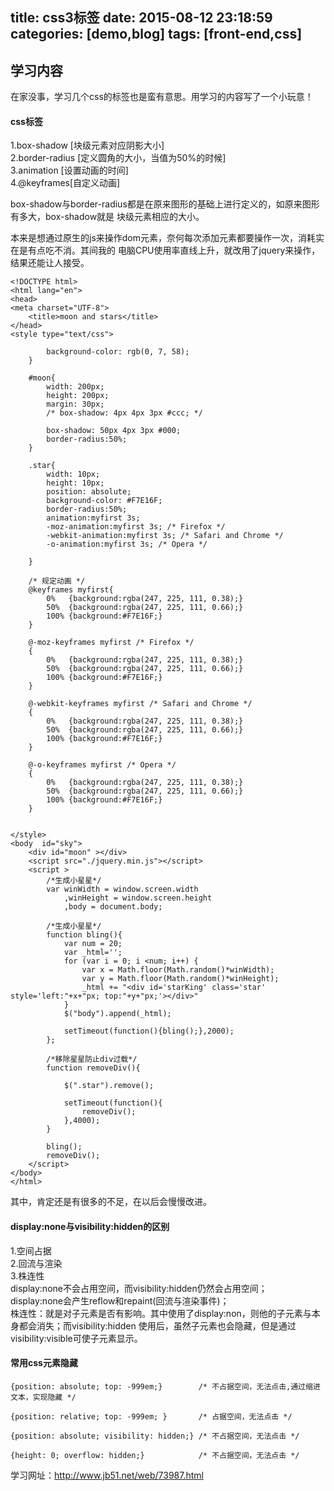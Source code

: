 title: css3标签
date: 2015-08-12 23:18:59
categories: [demo,blog]
tags: [front-end,css]
---
## 学习内容
在家没事，学习几个css的标签也是蛮有意思。用学习的内容写了一个小玩意！
#### css标签
1.box-shadow [块级元素对应阴影大小]  
2.border-radius [定义圆角的大小，当值为50%的时候]   
3.animation [设置动画的时间]    
4.@keyframes[自定义动画]

box-shadow与border-radius都是在原来图形的基础上进行定义的，如原来图形有多大，box-shadow就是
块级元素相应的大小。  

<!-- more -->

本来是想通过原生的js来操作dom元素，奈何每次添加元素都要操作一次，消耗实在是有点吃不消。其间我的
电脑CPU使用率直线上升，就改用了jquery来操作，结果还能让人接受。


	<!DOCTYPE html>
    <html lang="en">
    <head>
    <meta charset="UTF-8">
        <title>moon and stars</title>
    </head>
	<style type="text/css">
		
			background-color: rgb(0, 7, 58);
		}

		#moon{
			width: 200px;
			height: 200px;
			margin: 30px;
			/* box-shadow: 4px 4px 3px #ccc; */

			box-shadow: 50px 4px 3px #000;
			border-radius:50%;
		}

		.star{
			width: 10px;
			height: 10px;
			position: absolute;
			background-color: #F7E16F;
			border-radius:50%;
			animation:myfirst 3s;
			-moz-animation:myfirst 3s; /* Firefox */
			-webkit-animation:myfirst 3s; /* Safari and Chrome */
			-o-animation:myfirst 3s; /* Opera */

		}

		/* 规定动画 */
		@keyframes myfirst{
			0%   {background:rgba(247, 225, 111, 0.38);}
			50%  {background:rgba(247, 225, 111, 0.66);}
			100% {background:#F7E16F;}
		}

		@-moz-keyframes myfirst /* Firefox */
		{
			0%   {background:rgba(247, 225, 111, 0.38);}
			50%  {background:rgba(247, 225, 111, 0.66);}
			100% {background:#F7E16F;}
		}

		@-webkit-keyframes myfirst /* Safari and Chrome */
		{
			0%   {background:rgba(247, 225, 111, 0.38);}
			50%  {background:rgba(247, 225, 111, 0.66);}
			100% {background:#F7E16F;}
		}

		@-o-keyframes myfirst /* Opera */
		{
			0%   {background:rgba(247, 225, 111, 0.38);}
			50%  {background:rgba(247, 225, 111, 0.66);}
			100% {background:#F7E16F;}
		}


    </style>
    <body  id="sky"> 
    	<div id="moon" ></div>
    	<script src="./jquery.min.js"></script>
    	<script >
    		/*生成小星星*/
    		var winWidth = window.screen.width
    			,winHeight = window.screen.height
    			,body = document.body;
    
    		/*生成小星星*/
    		function bling(){
    			var num = 20;
    			var _html='';
    			for (var i = 0; i <num; i++) {
    				var x = Math.floor(Math.random()*winWidth);
    				var y = Math.floor(Math.random()*winHeight);
    		        _html += "<div id='starKing' class='star' style='left:"+x+"px; top:"+y+"px;'></div>" 
    			}
    			$("body").append(_html);

                setTimeout(function(){bling();},2000);
    		};
    
    		/*移除星星防止div过载*/
    		function removeDiv(){
    		
    			$(".star").remove();	

                setTimeout(function(){
                    removeDiv();    
                },4000);
    		}
                        
            bling();
            removeDiv();
    	</script>
    </body>
    </html>

其中，肯定还是有很多的不足，在以后会慢慢改进。

#### display:none与visibility:hidden的区别
1.空间占据   
2.回流与渲染   
3.株连性  
display:none不会占用空间，而visibility:hidden仍然会占用空间；   
display:none会产生reflow和repaint(回流与渲染事件)；   
株连性：就是对子元素是否有影响。其中使用了display:non，则他的子元素与本身都会消失；而visibility:hidden
使用后，虽然子元素也会隐藏，但是通过visibility:visible可使子元素显示。  


#### 常用css元素隐藏

    {position: absolute; top: -999em;}        /* 不占据空间，无法点击,通过缩进文本，实现隐藏 */ 
    
    {position: relative; top: -999em; }       /* 占据空间，无法点击 */ 

    {position: absolute; visibility: hidden;} /* 不占据空间，无法点击 */

    {height: 0; overflow: hidden;}            /* 不占据空间，无法点击 */ 

    
学习网址：http://www.jb51.net/web/73987.html